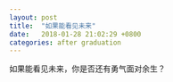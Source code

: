 ```yaml
---
layout: post
title:  "如果能看见未来"
date:   2018-01-28 21:02:29 +0800
categories: after graduation
---
```


如果能看见未来，你是否还有勇气面对余生？
